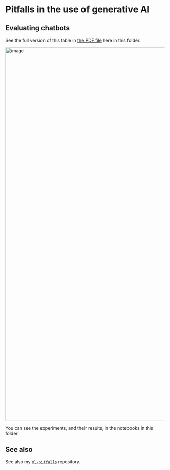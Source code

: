 # Pitfalls in the use of generative AI


## Evaluating chatbots

See the full version of this table in [the PDF file](./Generative_AI_pitfalls_v2__Matt_Hall__CC-BY.pdf) here in this folder.

<img width="1178" alt="image" src="https://github.com/user-attachments/assets/695c202a-d9d1-4d0b-9ffb-deb5407a81d9">

You can see the experiments, and their results, in the notebooks in this folder.


## See also

See also my [`ml-pitfalls`](https://github.com/Equinor/ml-pitfalls) repository.
